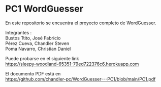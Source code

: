 # PC1 WordGuesser

En este repositorio se encuentra el proyecto completo de WordGuesser.

Integrantes :  
Bustos Ttito, José Fabricio  
Pérez Cueva, Chandler Steven  
Poma Navarro, Christian Daniel  

Puede probarse en el siguiente link  
https://sleepy-woodland-65351-79ed722376c6.herokuapp.com  

El documento PDF está en  
https://github.com/chandler-pc/WordGuesser---PC1/blob/main/PC1.pdf